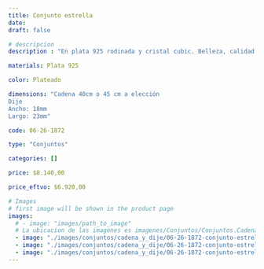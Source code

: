 ```yaml
---
title: Conjunto estrella
date: 
draft: false

# descripcion
description : "En plata 925 rodinada y cristal cubic. Belleza, calidad y delicadeza."

materials: Plata 925

color: Plateado

dimensions: "Cadena 40cm o 45 cm a elección
Dije
Ancho: 18mm 
Largo: 23mm"

code: 06-26-1872

type: "Conjuntos"

categories: []

price: $8.140,00

price_eftvo: $6.920,00

# Images
# first image will be shown in the product page
images:
  # - image: "images/path_to_image"
  # La ubicacion de las imagenes es imagenes/Conjuntos/Conjuntos.Cadena y Dije/06-26-1872-conjunto-estrella
  - image: "./images/conjuntos/cadena_y_dije/06-26-1872-conjunto-estrella_a.jpg"
  - image: "./images/conjuntos/cadena_y_dije/06-26-1872-conjunto-estrella_b.jpg"
  - image: "./images/conjuntos/cadena_y_dije/06-26-1872-conjunto-estrella_c.jpg"
---
```

